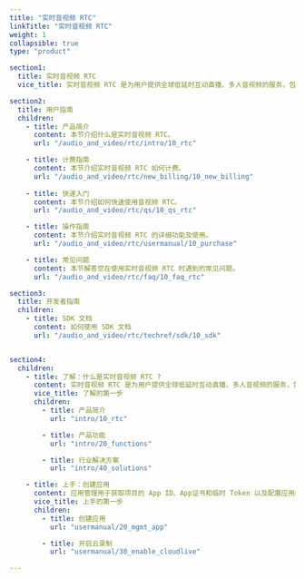 ```yaml
---
title: "实时音视频 RTC"
linkTitle: "实时音视频 RTC"
weight: 1
collapsible: true
type: "product"

section1:
  title: 实时音视频 RTC
  vice_title: 实时音视频 RTC 是为用户提供全球低延时互动直播、多人音视频的服务，包含低延时直播、屏幕共享、基础美颜、水印、实时录屏、自定义视频源等功能，支持用户快速搭建在线会议、互动课堂、语音电台、互动连麦等服务场景。

section2:
  title: 用户指南
  children:
    - title: 产品简介
      content: 本节介绍什么是实时音视频 RTC。
      url: "/audio_and_video/rtc/intro/10_rtc"

    - title: 计费指南
      content: 本节介绍实时音视频 RTC 如何计费。
      url: "/audio_and_video/rtc/new_billing/10_new_billing"  
  
    - title: 快速入门
      content: 本节介绍如何快速使用音视频 RTC。
      url: "/audio_and_video/rtc/qs/10_qs_rtc"

    - title: 操作指南
      content: 本节介绍实时音视频 RTC 的详细功能及使用。
      url: "/audio_and_video/rtc/usermanual/10_purchase"

    - title: 常见问题
      content: 本节解答您在使用实时音视频 RTC 时遇到的常见问题。
      url: "/audio_and_video/rtc/faq/10_faq_rtc"

section3:
  title: 开发者指南
  children:
    - title: SDK 文档
      content: 如何使用 SDK 文档
      url: "/audio_and_video/rtc/techref/sdk/10_sdk"


section4:
  children:
    - title: 了解：什么是实时音视频 RTC ?
      content: 实时音视频 RTC 是为用户提供全球低延时互动直播、多人音视频的服务，包含低延时直播、屏幕共享、基础美颜、水印、实时录屏、自定义视频源等功能，支持用户快速搭建在线会议、互动课堂、语音电台、互动连麦等服务场景。
      vice_title: 了解的第一步
      children:
        - title: 产品简介
          url: "intro/10_rtc"

        - title: 产品功能
          url: "intro/20_functions"

        - title: 行业解决方案
          url: "intro/40_solutions"

    - title: 上手：创建应用
      content: 应用管理用于获取项目的 App ID、App证书和临时 Token 以及配置应用的其他参数，以便开启 RTC 服务。
      vice_title: 上手的第一步
      children:
        - title: 创建应用
          url: "usermanual/20_mgmt_app"

        - title: 开启云录制
          url: "usermanual/30_enable_cloudlive"

---
```





<!-- type: "product" 这个参数表明这是一个产品index页面 -->
<!-- section1 为产品index页面 主标题 副标题 video  video_img为视频图片  -->
<!-- section2 为产品index页面 第一个大块的用户文档配置  -->
<!-- section3 为产品index页面 第二个大块的开发者文档配置  -->
<!-- section4 为产品index页面 第三个大块的学习路径配置  -->